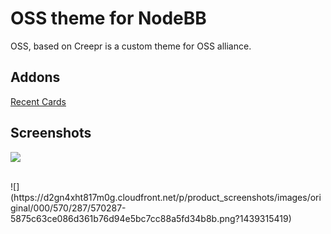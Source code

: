 OSS theme for NodeBB
====================

OSS, based on Creepr is a custom theme for OSS alliance. 

## Addons

[Recent Cards](https://github.com/psychobunny/nodebb-plugin-recent-cards)

## Screenshots

![](https://d2gn4xht817m0g.cloudfront.net/p/product_screenshots/images/original/000/570/286/570286-db378dfd28256a8fabacc9129b3638dc678ac393.png?1439315393)

<br />
![](https://d2gn4xht817m0g.cloudfront.net/p/product_screenshots/images/original/000/570/287/570287-5875c63ce086d361b76d94e5bc7cc88a5fd34b8b.png?1439315419)
